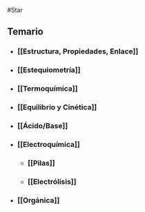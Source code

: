 #Star 
## Temario

- ### [[Estructura, Propiedades, Enlace]]
- ### [[Estequiometría]]
- ### [[Termoquímica]]
- ### [[Equilibrio y Cinética]]
- ### [[Ácido/Base]]
- ### [[Electroquímica]]
	- ### [[Pilas]]
	- ### [[Electrólisis]]
- ### [[Orgánica]]